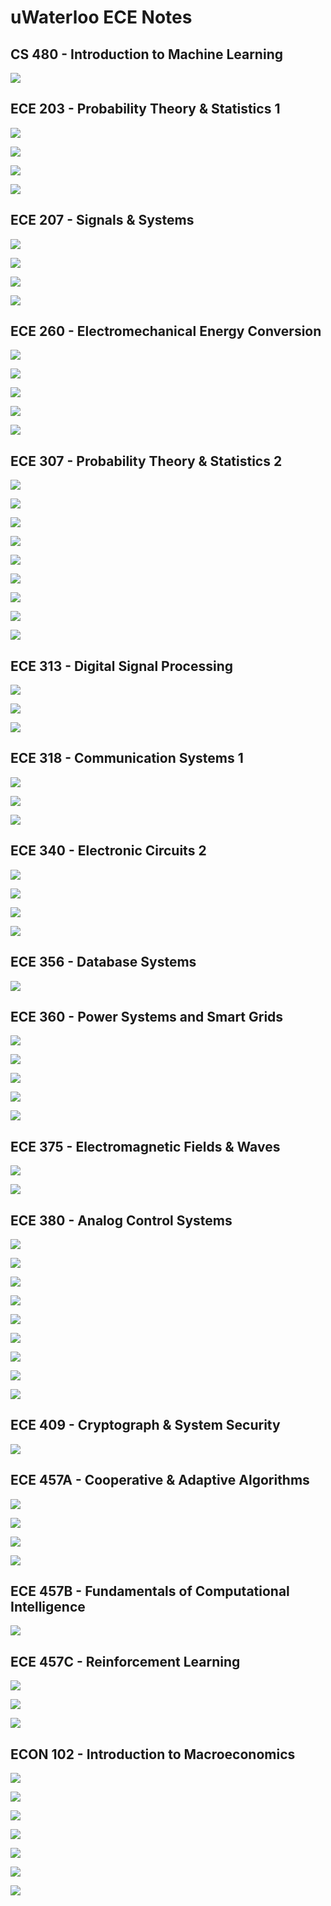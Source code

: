 # uWaterloo ECE Notes



## CS 480 - Introduction to Machine Learning

<a href="ArtificialIntelligence/Perceptron" target="_blank" rel="noopener noreferrer">![](https://img.shields.io/badge/Artificial%20Intelligence-Perceptron-palegreen)</a>



## ECE 203 - Probability Theory & Statistics 1

<a href="Probability&Statistics/Combinations&Permutations" target="_blank" rel="noopener noreferrer">![](https://img.shields.io/badge/Probability%20&%20Statistics-Combinations%20%26%20Permutations-cyan)</a>

<a href="Probability&Statistics/Probability" target="_blank" rel="noopener noreferrer">![](https://img.shields.io/badge/Probability%20&%20Statistics-Probability-cyan)</a>

<a href="Probability&Statistics/DiscreteRandomVariables" target="_blank" rel="noopener noreferrer">![](https://img.shields.io/badge/Probability%20&%20Statistics-Discrete%20Random%20Variables-cyan)</a>

<a href="Probability&Statistics/ContinuousRandomVariables" target="_blank" rel="noopener noreferrer">![](https://img.shields.io/badge/Probability%20&%20Statistics-Continuous%20Random%20Variables-cyan)</a>



## ECE 207 -  Signals & Systems

<a href="Signals&Systems/Energy&Power" target="_blank" rel="noopener noreferrer">![](https://img.shields.io/badge/Signals%20%26%20Systems-Energy%20&%20Power-orange)</a>

<a href="Signals&Systems/LaplaceTransforms" target="_blank" rel="noopener noreferrer">![](https://img.shields.io/badge/Signals%20%26%20Systems-Laplace%20Transforms-orange)</a>

<a href="Signals&Systems/FourierSeries&Transforms" target="_blank" rel="noopener noreferrer">![](https://img.shields.io/badge/Signals%20%26%20Systems-Fourier%20Series%20&%20Transforms-orange)</a>

<a href="Signals&Systems/ZTransforms" target="_blank" rel="noopener noreferrer">![](https://img.shields.io/badge/Signals%20%26%20Systems-Z%20Transforms-orange)</a>



## ECE 260 - Electromechanical Energy Conversion

<a href="PowerSystems/ACPower" target="_blank" rel="noopener noreferrer">![](https://img.shields.io/badge/Power%20Systems-AC%20Power-goldenrod)</a>

<a href="PowerSystems/ThreePhaseCircuits" target="_blank" rel="noopener noreferrer">![](https://img.shields.io/badge/Power%20Systems-Three%20Phase%20Circuits-goldenrod)</a>

<a href="PowerSystems/MagneticCircuits" target="_blank" rel="noopener noreferrer">![](https://img.shields.io/badge/Power%20Systems-Magnetic%20Circuits-goldenrod)</a>

<a href="PowerSystems/Transformers" target="_blank" rel="noopener noreferrer">![](https://img.shields.io/badge/Power%20Systems-Transformers-goldenrod)</a>

<a href="PowerSystems/SynchronousMachines" target="_blank" rel="noopener noreferrer">![](https://img.shields.io/badge/Power%20Systems-Synchronous%20Machines-goldenrod)</a>



## ECE 307 - Probability Theory & Statistics 2

<a href="Probability&Statistics/Combinations&Permutations" target="_blank" rel="noopener noreferrer">![](https://img.shields.io/badge/Probability%20&%20Statistics-Combinations%20%26%20Permutations-cyan)</a>

<a href="Probability&Statistics/Probability" target="_blank" rel="noopener noreferrer">![](https://img.shields.io/badge/Probability%20&%20Statistics-Probability-cyan)</a>

<a href="Probability&Statistics/DescriptiveStatistics" target="_blank" rel="noopener noreferrer">![](https://img.shields.io/badge/Probability%20&%20Statistics-Descriptive%20Statistics-cyan)</a>

<a href="Probability&Statistics/DiscreteRandomVariables" target="_blank" rel="noopener noreferrer">![](https://img.shields.io/badge/Probability%20&%20Statistics-Discrete%20Random%20Variables-cyan)</a>

<a href="Probability&Statistics/ContinuousRandomVariables" target="_blank" rel="noopener noreferrer">![](https://img.shields.io/badge/Probability%20&%20Statistics-Continuous%20Random%20Variables-cyan)</a>

<a href="Probability&Statistics/BayesianStatistics" target="_blank" rel="noopener noreferrer">![](https://img.shields.io/badge/Probability%20&%20Statistics-Bayesian%20Statistics-cyan)</a>

<a href="Probability&Statistics/HypothesisTesting" target="_blank" rel="noopener noreferrer">![](https://img.shields.io/badge/Probability%20&%20Statistics-Hypothesis%20Testing-cyan)</a>

<a href="Probability&Statistics/ConfidenceIntervals" target="_blank" rel="noopener noreferrer">![](https://img.shields.io/badge/Probability%20&%20Statistics-Confidence%20Intervals-cyan)</a>

<a href="Probability&Statistics/Regression" target="_blank" rel="noopener noreferrer">![](https://img.shields.io/badge/Probability%20&%20Statistics-Regression-cyan)</a>



## ECE 313 -  Digital Signal Processing

<a href="Signals&Systems/ZTransforms" target="_blank" rel="noopener noreferrer">![](https://img.shields.io/badge/Signals%20%26%20Systems-Z%20Transforms-orange)</a>

<a href="Signals&Systems/DiscreteTimeFourierTransforms" target="_blank" rel="noopener noreferrer">![](https://img.shields.io/badge/Signals%20%26%20Systems-Discrete%20Time%20Fourier%20Transforms-orange)</a>

<a href="Signals&Systems/DiscreteFourierTransforms" target="_blank" rel="noopener noreferrer">![](https://img.shields.io/badge/Signals%20%26%20Systems-Discrete%20Fourier%20Transforms-orange)</a>



## ECE 318 -  Communication Systems 1

<a href="Signals&Systems/Energy&Power" target="_blank" rel="noopener noreferrer">![](https://img.shields.io/badge/Signals%20%26%20Systems-Energy%20&%20Power-orange)</a>

<a href="Signals&Systems/FourierSeries&Transforms" target="_blank" rel="noopener noreferrer">![](https://img.shields.io/badge/Signals%20%26%20Systems-Fourier%20Series%20&%20Transforms-orange)</a>

<a href="AnalogCommunication/Autocorrelation&Crosscorrelation" target="_blank" rel="noopener noreferrer">![](https://img.shields.io/badge/Analog%20Communication-Autocorrelation%20&%20Crosscorrelation-pink)</a>



## ECE 340 - Electronic Circuits 2

<a href="Circuits/BJTs" target= "_blank" rel="noopener noreferrer">![](https://img.shields.io/badge/Circuits-BJTs-brightgreen)</a>

<a href="Circuits/MOSFETs" target= "_blank" rel="noopener noreferrer">![](https://img.shields.io/badge/Circuits-MOSFETs-brightgreen)</a>

<a href="Circuits/AnalysisOfTransistorAmplifiers" target="_blank" rel="noopener noreferrer">![](https://img.shields.io/badge/Circuits-Analysis%20Of%20Transistor%20Amplifiers-brightgreen)</a>

<a href="Circuits/IntegratedCircuitAmplifiers" target="_blank" rel="noopener noreferrer">![](https://img.shields.io/badge/Circuits-Integrated%20Circuit%20Amplifiers-brightgreen)</a>



## ECE 356 - Database Systems

<a href="DatabaseSystems/Normalization" target= "_blank" rel="noopener noreferrer">![](https://img.shields.io/badge/DatabaseSystems-Normalization-slateblue)</a>



## ECE 360 - Power Systems and Smart Grids

<a href="PowerSystems/ACPower" target="_blank" rel="noopener noreferrer">![](https://img.shields.io/badge/Power%20Systems-AC%20Power-goldenrod)</a>

<a href="PowerSystems/ThreePhaseCircuits" target="_blank" rel="noopener noreferrer">![](https://img.shields.io/badge/Power%20Systems-Three%20Phase%20Circuits-goldenrod)</a>

<a href="PowerSystems/MagneticCircuits" target="_blank" rel="noopener noreferrer">![](https://img.shields.io/badge/Power%20Systems-Magnetic%20Circuits-goldenrod)</a>

<a href="PowerSystems/Transformers" target="_blank" rel="noopener noreferrer">![](https://img.shields.io/badge/Power%20Systems-Transformers-goldenrod)</a>

<a href="PowerSystems/SynchronousMachines" target="_blank" rel="noopener noreferrer">![](https://img.shields.io/badge/Power%20Systems-Synchronous%20Machines-goldenrod)</a>



## ECE 375 - Electromagnetic Fields & Waves

<a href="ElectromagneticWaves/SteadyStateWaves" target="_blank" rel="noopener noreferrer">![](https://img.shields.io/badge/Electromagnetic%20Waves-Steady%20State%20Waves-yellow)</a>

<a href="ElectromagneticWaves/MaxwellsEquations" target="_blank" rel="noopener noreferrer">![](https://img.shields.io/badge/Electromagnetic%20Waves-Maxwells%20Equations-yellow)</a>



## ECE 380 -  Analog Control Systems

<a href="Signals&Systems/LaplaceTransforms" target="_blank" rel="noopener noreferrer">![](https://img.shields.io/badge/Signals%20%26%20Systems-Laplace%20Transforms-orange)</a>

<a href="ControlSystems/BodePlots" target="_blank" rel="noopener noreferrer">![](https://img.shields.io/badge/Control%20Systems-Bode%20Plots-blue)</a>

<a href="ControlSystems/FirstOrderSystems" target="_blank" rel="noopener noreferrer">![](https://img.shields.io/badge/Control%20Systems-First%20Order%20Systems-blue)</a>

<a href="ControlSystems/SecondOrderSystems" target="_blank" rel="noopener noreferrer">![](https://img.shields.io/badge/Control%20Systems-Second%20Order%20Systems-blue)</a>

<a href="ControlSystems/Stability" target="_blank" rel="noopener noreferrer">![](https://img.shields.io/badge/Control%20Systems-Stability-blue)</a>

<a href="ControlSystems/ReferenceTracking" target="_blank" rel="noopener noreferrer">![](https://img.shields.io/badge/Control%20Systems-Reference%20Tracking-blue)</a>

<a href="ControlSystems/RootLocus" target="_blank" rel="noopener noreferrer">![](https://img.shields.io/badge/Control%20Systems-Root%20Locus-blue)</a>

<a href="ControlSystems/Lead&LagCompensators" target="_blank" rel="noopener noreferrer">![](https://img.shields.io/badge/Control%20Systems-Lead%20&%20Lag%20Compensators-blue)</a>

<a href="ControlSystems/NyquistPlots" target="_blank" rel="noopener noreferrer">![](https://img.shields.io/badge/Control%20Systems-Nyquist%20Plots-blue)</a>



## ECE 409 - Cryptograph & System Security

<a href="Cryptography/IntroductionToCryptology" target="_blank" rel="noopener noreferrer">![](https://img.shields.io/badge/Cryptography-Introduction%20to%20Cryptology-hotpink)</a>



## ECE 457A - Cooperative & Adaptive Algorithms

<a href="ArtificialIntelligence/IntroductionToIntelligence" target="_blank" rel="noopener noreferrer">![](https://img.shields.io/badge/Artificial%20Intelligence-Introduction%20to%20Intelligence-palegreen)</a>

<a href="ArtificialIntelligence/SearchAlgorithms" target="_blank" rel="noopener noreferrer">![](https://img.shields.io/badge/Artificial%20Intelligence-Search%20Algorithms-palegreen)</a>

<a href="ArtificialIntelligence/SimulatedAnnealing" target="_blank" rel="noopener noreferrer">![](https://img.shields.io/badge/Artificial%20Intelligence-Simulated%20Annealing-palegreen)</a>

<a href="ArtificialIntelligence/TabuSearch" target="_blank" rel="noopener noreferrer">![](https://img.shields.io/badge/Artificial%20Intelligence-Tabu%20Search-palegreen)</a>



## ECE 457B - Fundamentals of Computational Intelligence

<a href="ArtificialIntelligence/IntroductionToIntelligence" target="_blank" rel="noopener noreferrer">![](https://img.shields.io/badge/Artificial%20Intelligence-Introduction%20to%20Intelligence-palegreen)</a>



## ECE 457C - Reinforcement Learning

<a href="Probability&Statistics/InformationTheory" target="_blank" rel="noopener noreferrer">![](https://img.shields.io/badge/Probability%20&%20Statistics-Information%20Theory-cyan)</a>

<a href="ArtificialIntelligence/MultiArmedBandits" target="_blank" rel="noopener noreferrer">![](https://img.shields.io/badge/Artificial%20Intelligence-Multi%20Armed%20Bandits-palegreen)</a>

<a href="ArtificialIntelligence/MarkovDecisionProcess" target="_blank" rel="noopener noreferrer">![](https://img.shields.io/badge/Artificial%20Intelligence-Markov%20Decision%20Process-palegreen)</a>



## ECON 102 - Introduction to Macroeconomics

<a href="Economics/GrowthRates" target="_blank" rel="noopener noreferrer">![](https://img.shields.io/badge/Economics-Growth%20Rates-darkred)</a>

<a href="Economics/TimeSeriesComponents" target="_blank" rel="noopener noreferrer">![](https://img.shields.io/badge/Economics-Time%20Series%20Components-darkred)</a>

<a href="Economics/IndexNumbers" target="_blank" rel="noopener noreferrer">![](https://img.shields.io/badge/Economics-Index%20Numbers-darkred)</a>

<a href="Economics/RealGDP" target="_blank" rel="noopener noreferrer">![](https://img.shields.io/badge/Economics-Real%20GDP-darkred)</a>

<a href="Economics/Inflation" target="_blank" rel="noopener noreferrer">![](https://img.shields.io/badge/Economics-Inflation-darkred)</a>

<a href="Economics/Unemployment" target="_blank" rel="noopener noreferrer">![](https://img.shields.io/badge/Economics-Unemployment-darkred)</a>

<a href="Economics/Inequality" target="_blank" rel="noopener noreferrer">![](https://img.shields.io/badge/Economics-Inequality-darkred)</a>

